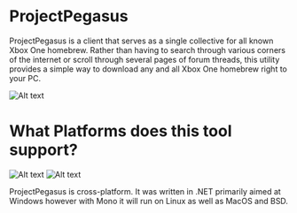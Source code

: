 
# ProjectPegasus
ProjectPegasus is a client that serves as a single collective for
all known Xbox One homebrew. Rather than having to search through various corners
of the internet or scroll through several pages of forum threads, this utility provides a
simple way to download any and all Xbox One homebrew right to your PC. 

![Alt text](https://upload.vstanced.com/images/2017/09/21/mrR.png "ProjectPegasus")

# What Platforms does this tool support?
![Alt text](http://itsegment.net/wp-content/uploads/2017/01/linux-windows-mac.png "ProjectPegasus")
![Alt text](https://cn.pling.com/img//hive/content-pre1/112422-1.png "ProjectPegasus")

ProjectPegasus is cross-platform. It was written in .NET primarily aimed at Windows however with 
Mono it will run on Linux as well as MacOS and BSD.










